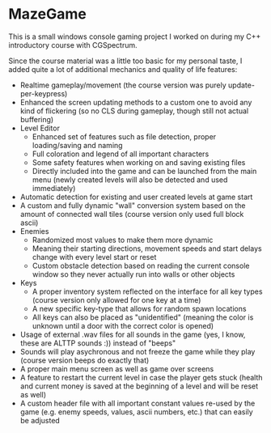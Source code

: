 # MazeGame

This is a small windows console gaming project I worked on during my C++ introductory course with CGSpectrum.

Since the course material was a little too basic for my personal taste, I added quite a lot of additional mechanics and quality of life features:

* Realtime gameplay/movement (the course version was purely update-per-keypress)
* Enhanced the screen updating methods to a custom one to avoid any kind of flickering (so no CLS during gameplay, though still not actual buffering)
* Level Editor
  - Enhanced set of features such as file detection, proper loading/saving and naming
  - Full coloration and legend of all important characters
  - Some safety features when working on and saving existing files
  - Directly included into the game and can be launched from the main menu (newly created levels will also be detected and used immediately)
* Automatic detection for existing and user created levels at game start
* A custom and fully dynamic "wall" conversion system based on the amount of connected wall tiles (course version only used full block ascii)
* Enemies
  - Randomized most values to make them more dynamic
  - Meaning their starting directions, movement speeds and start delays change with every level start or reset
  - Custom obstacle detection based on reading the current console window so they never actually run into walls or other objects
* Keys
  - A proper inventory system reflected on the interface for all key types (course version only allowed for one key at a time)
  - A new specific key-type that allows for random spawn locations
  - All keys can also be placed as "unidentified" (meaning the color is unknown until a door with the correct color is opened)
* Usage of external .wav files for all sounds in the game (yes, I know, these are ALTTP sounds :)) instead of "beeps"
* Sounds will play asychronous and not freeze the game while they play (course version beeps do exactly that)
* A proper main menu screen as well as game over screens
* A feature to restart the current level in case the player gets stuck (health and current money is saved at the beginning of a level and will be reset as well)
* A custom header file with all important constant values re-used by the game (e.g. enemy speeds, values, ascii numbers, etc.) that can easily be adjusted
